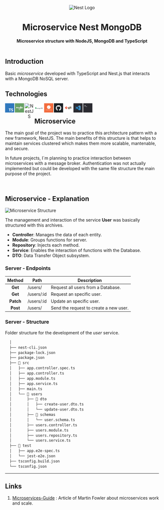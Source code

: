 <p align="center">
  <img src="https://nestjs.com/img/logo-small.svg" width="200" alt="Nest Logo" />
</p>

</div>
<div align="center">
  <h1>Microservice Nest MongoDB</h1>
  <strong>Microservice structure with NodeJS, MongoDB and TypeScript</strong>
</div>

</br>

## Introduction

Basic _microservice_ developed with TypeScript and Nest.js that interacts with a MongoDB NoSQL server.

## Technologies

<section align="center" sytle="padding-top: 20%; padding-bottom: 20%">
    <img align="left"   style="float: left; margin-right: 2px;" alt="TypeScript" width="30px" src="https://github.com/carlos-garcia-dev/carlos-garcia-dev-images/blob/master/images/png/28.TypeScript.png" />
    <img align="left"   style="float: left; margin-right: 2px;" alt="NodeJS" width="30px" src="https://github.com/carlos-garcia-dev/carlos-garcia-dev-images/blob/master/images/png/04.NodeJS.png" />
    <img align="left"   style="float: left; margin-right: 2px;" alt="NestJS" width="30px" src="https://nestjs.com/img/logo-small.svg" />
    <img align="left"   style="float: left; margin-right: 2px;" alt="MongoDB" width="30px" src="https://github.com/carlos-garcia-dev/carlos-garcia-dev-images/blob/master/images/png/01.MongoDB.png" />
    <img align="left"   style="float: left; margin-right: 2px;" alt="Postman" width="30px" src="https://github.com/carlos-garcia-dev/carlos-garcia-dev-images/blob/master/images/png/22.Postman.png" />
    <img align="left"   style="float: left; margin-right: 2px;" alt="GitHub" width="30px" src="https://github.com/carlos-garcia-dev/carlos-garcia-dev-images/blob/master/images/png/18.GitHub.png" />
    <img align="left"   style="float: left; margin-right: 2px;" alt="Git" width="30px" src="https://github.com/carlos-garcia-dev/carlos-garcia-dev-images/blob/master/images/png/17.Git.png" />
    <img align="left"   style="float: left; margin-right: 2px;" alt="Visual Studio Code" width="30px" src="https://github.com/carlos-garcia-dev/carlos-garcia-dev-images/blob/master/images/png/19.VSCode.png" />
    <img align="left"   style="float: left; margin-right: 4px;" alt="Terminal" width="30px" src="https://github.com/carlos-garcia-dev/carlos-garcia-dev-images/blob/master/images/png/20.Terminal.png" />
</section>

</br>

## Microservice

The main goal of the project was to practice this architecture pattern with a new framework, NestJS. The main benefits of this structure is that helps to maintain services clustered which makes them more scalable, mantenable, and secure.

In future projects, I´m planning to practice interaction between microservices with a message broker. Authentication was not actually implemented but could be developed with the same file structure the main purpose of the project.

</br>

<!-- <details open="open">
<summary>Table of Contents</summary>

- [About](#about)
  - [Built With](#built-with)
</details> -->

## Microservice - Explanation

![Microservice Structure](https://github.com/carlos-garcia-dev/nestjs-mongo-db/blob/main/images/Microservice.png)

The management and interaction of the service **User** was basically structured with this archives.

- **Controller**: Manages the data of each entity.
- **Module**: Groups functions for server.
- **Repository**: Injects each method.
- **Service**: Enables the interaction of functions with the Database.
- **DTO**: Data Transfer Object subsystem.

### Server - Endpoints

|  Method   | Path       | Description                            |
| :-------: | ---------- | -------------------------------------- |
|  **Get**  | /users/    | Request all users from a Database.     |
|  **Get**  | /users/:id | Request an specific user.              |
| **Patch** | /users/:id | Update an specific user.               |
| **Post**  | /users/    | Send the request to create a new user. |

### Server - Structure

Folder structure for the development of the _user_ service.

```bash
  │ 
  ├── nest-cli.json
  ├── package-lock.json
  ├── package.json
  ├── 📁 src
  │   ├── app.controller.spec.ts
  │   ├── app.controller.ts
  │   ├── app.module.ts
  │   ├── app.service.ts
  │   ├── main.ts
  │   └── 📁 users
  │       ├── 📁 dto
  │       │   ├── create-user.dto.ts
  │       │   └── update-user.dto.ts
  │       ├── 📁 schemas
  │       │   └── user.schema.ts
  │       ├── users.controller.ts
  │       ├── users.module.ts
  │       ├── users.repository.ts
  │       └── users.service.ts
  ├── 📁 test
  │   ├── app.e2e-spec.ts
  │   └── jest-e2e.json
  ├── tsconfig.build.json
  └── tsconfig.json
```

---

## Links

1. [Microservices-Guide](https://www.martinfowler.com/microservices/) : Article of Martin Fowler about microservices work and scale.
